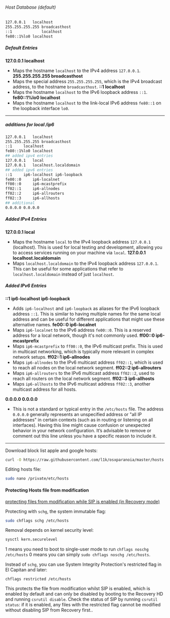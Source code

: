 ###### Host Database (default)

```sh
127.0.0.1	localhost
255.255.255.255	broadcasthost
::1             localhost
fe80::1%lo0 localhost
```

##### Default Entries
**127.0.0.1	localhost**
   - Maps the hostname `localhost` to the IPv4 address `127.0.0.1`.
**255.255.255.255	broadcasthost**
   - Maps the special address `255.255.255.255`, which is the IPv4 broadcast address, to the hostname `broadcasthost`.
**::1		localhost**
   - Maps the hostname `localhost` to the IPv6 loopback address `::1`.
**fe80::1%lo0	localhost**
   - Maps the hostname `localhost` to the link-local IPv6 address `fe80::1` on the loopback interface `lo0`.

---
##### additions for local /ip6 
```sh
127.0.0.1	localhost
255.255.255.255	broadcasthost
::1		localhost
fe80::1%lo0	localhost
## added ipv4 entries
127.0.0.1	local
127.0.0.1	localhost.localdomain
## added ipv6 entries
::1		ip6-localhost ip6-loopback
fe00::0		ip6-localnet
ff00::0		ip6-mcastprefix
ff02::1		ip6-allnodes
ff02::2		ip6-allrouters
ff02::3		ip6-allhosts
## additional
0.0.0.0 0.0.0.0
```

##### Added IPv4 Entries
**127.0.0.1	local**
   - Maps the hostname `local` to the IPv4 loopback address `127.0.0.1` (localhost). This is used for local testing and development, allowing you to access services running on your machine via `local`.
**127.0.0.1	localhost.localdomain**
   - Maps `localhost.localdomain` to the IPv4 loopback address `127.0.0.1`. This can be useful for some applications that refer to `localhost.localdomain` instead of just `localhost`.
##### Added IPv6 Entries
**::1		ip6-localhost ip6-loopback**
   - Adds `ip6-localhost` and `ip6-loopback` as aliases for the IPv6 loopback address `::1`. This is similar to having multiple names for the same local address and can be useful for different applications that might use these alternative names.
**fe00::0		ip6-localnet**
   - Maps `ip6-localnet` to the IPv6 address `fe00::0`. This is a reserved address for a local network, though it's not commonly used.
**ff00::0		ip6-mcastprefix**
   - Maps `ip6-mcastprefix` to `ff00::0`, the IPv6 multicast prefix. This is used in multicast networking, which is typically more relevant in complex network setups.
**ff02::1		ip6-allnodes**
   - Maps `ip6-allnodes` to the IPv6 multicast address `ff02::1`, which is used to reach all nodes on the local network segment.
**ff02::2		ip6-allrouters**
   - Maps `ip6-allrouters` to  the IPv6 multicast address `ff02::2`, used to reach all routers on the local network segment.
**ff02::3	ip6-allhosts**
   - Maps `ip6-allhosts` to the IPv6 multicast address `ff02::3`, another multicast address for all hosts.

**0.0.0.0 0.0.0.0**
   - This is not a standard or typical entry in the `/etc/hosts` file. The address `0.0.0.0` generally represents an unspecified address or "all IP addresses" in certain contexts (such as in routing or listening on all interfaces). Having this line might cause confusion or unexpected behavior in your network configuration. It’s advisable to remove or comment out this line unless you have a specific reason to include it.


---

Download block list apple and google hosts:
```sh
curl -O https://raw.githubusercontent.com/l1k/osxparanoia/master/hosts
```

Editing hosts file:
```sh
sudo nano /private/etc/hosts
```

#### Protecting Hosts file from modification
[protecting files from modification while SIP is enabled (in Recovery mode)](https://apple.stackexchange.com/a/282341)

Protecting with `schg`, the system immutable flag:
```sh
sudo chflags schg /etc/hosts
```

Removal depends on kernel security level:
```sh
sysctl kern.securelevel
```

1 means you need to boot to single-user mode to run `chflags noschg /etc/hosts`
0 means you can simply `sudo chflags noschg /etc/hosts`.

Instead of `schg`, you can use System Integrity Protection's restricted flag in El Capitan and later:
```
chflags restricted /etc/hosts
```
This protects the file from modification whilst SIP is enabled, which is enabled by default and can only be disabled by booting to the Recovery HD and running `csrutil disable`.
Check the status of SIP by running `csrutil status`: if it is enabled, any files with the restricted flag cannot be modified without disabling SIP from Recovery first..


